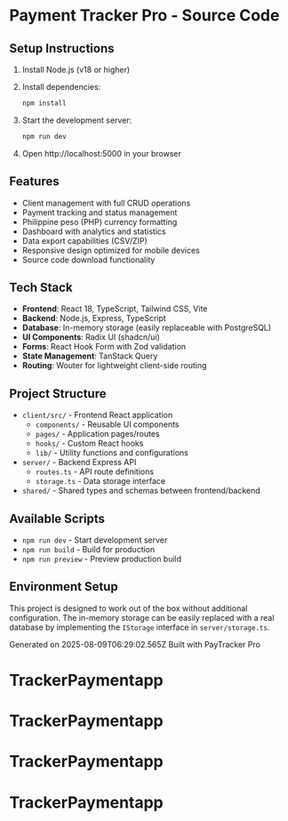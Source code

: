 # Payment Tracker Pro - Source Code

## Setup Instructions

1. Install Node.js (v18 or higher)
2. Install dependencies:
   ```bash
   npm install
   ```

3. Start the development server:
   ```bash
   npm run dev
   ```

4. Open http://localhost:5000 in your browser

## Features

- Client management with full CRUD operations
- Payment tracking and status management
- Philippine peso (PHP) currency formatting
- Dashboard with analytics and statistics
- Data export capabilities (CSV/ZIP)
- Responsive design optimized for mobile devices
- Source code download functionality

## Tech Stack

- **Frontend**: React 18, TypeScript, Tailwind CSS, Vite
- **Backend**: Node.js, Express, TypeScript
- **Database**: In-memory storage (easily replaceable with PostgreSQL)
- **UI Components**: Radix UI (shadcn/ui)
- **Forms**: React Hook Form with Zod validation
- **State Management**: TanStack Query
- **Routing**: Wouter for lightweight client-side routing

## Project Structure

- `client/src/` - Frontend React application
  - `components/` - Reusable UI components
  - `pages/` - Application pages/routes
  - `hooks/` - Custom React hooks
  - `lib/` - Utility functions and configurations
- `server/` - Backend Express API
  - `routes.ts` - API route definitions
  - `storage.ts` - Data storage interface
- `shared/` - Shared types and schemas between frontend/backend

## Available Scripts

- `npm run dev` - Start development server
- `npm run build` - Build for production
- `npm run preview` - Preview production build

## Environment Setup

This project is designed to work out of the box without additional configuration. 
The in-memory storage can be easily replaced with a real database by implementing 
the `IStorage` interface in `server/storage.ts`.

Generated on 2025-08-09T06:29:02.565Z
Built with PayTracker Pro
# TrackerPaymentapp
# TrackerPaymentapp
# TrackerPaymentapp
# TrackerPaymentapp
